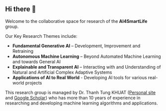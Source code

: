 ## Hi there 👋

Welcome to the collaborative space for research of the **AI4SmartLife** group. 

Our Key Research Themes include:

- **Fundamental Generative AI** – Development, Improvement and Retraining
- **Autonomous Machine Learning** – Beyond Automated Machine Learning and towards General AI
- **Explainable and Transparent AI** – Interacting with and Understanding of Natural and Artificial Complex Adaptive Systems
- **Applications of AI to Real World** - Developing AI tools for various real-world projects

This research group is managed by Dr. Thanh Tung KHUAT ([Personal site](https://thanhtung09t2.wixsite.com/home) and [Google Scholar](https://scholar.google.com.au/citations?user=2UDpb4cAAAAJ)) who has more than 10 years of experience in researching and developing machine learning algorithms and applications.
